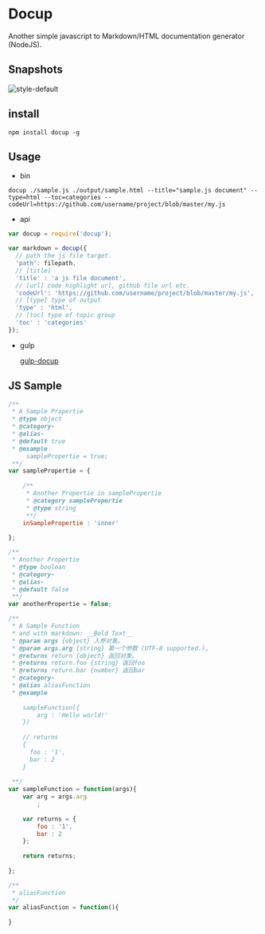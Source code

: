 # Docup

Another simple javascript to Markdown/HTML documentation generator (NodeJS).

## Snapshots

![style-default](http://xunuo.com/docup/master/snapshots/style-default.png)

## install

```
npm install docup -g
```

## Usage

- bin  
  
```
docup ./sample.js ./output/sample.html --title="sample.js document" --type=html --toc=categories --codeUrl=https://github.com/username/project/blob/master/my.js
```

- api  

```js
var docup = require('docup');

var markdown = docup({
  // path the js file target.
  'path': filepath,
  // [title]
  'title' : 'a js file document',
  // [url] code highlight url, github file url etc.
  'codeUrl': 'https://github.com/username/project/blob/master/my.js',
  // [type] type of output
  'type' : 'html',
  // [toc] type of topic group
  'toc' : 'categories'
});
```

- gulp

    [gulp-docup](https://www.npmjs.com/package/gulp-docup)
    
    
## JS Sample

```js
/**
 * A Sample Propertie
 * @type object
 * @category-
 * @alias-
 * @default true
 * @example
     samplePropertie = true;
 **/
var samplePropertie = {
    
    /**
     * Another Propertie in samplePropertie
     * @category samplePropertie
     * @type string
     **/
    inSamplePropertie : 'inner'
    
};

/**
 * Another Propertie
 * @type boolean
 * @category-
 * @alias-
 * @default false
 **/
var anotherPropertie = false;

/**
 * A Sample Function  
 * and with markdown: __Bold Text__
 * @param args {object} 入参对象。
 * @param args.arg {string} 第一个参数 (UTF-8 supported.)。
 * @returns return {object} 返回对象。
 * @returns return.foo {string} 返回foo
 * @returns return.bar {number} 返回bar
 * @category-
 * @alias aliasFunction
 * @example
    
    sampleFunction({
        arg : 'Hello world!'
    })
 
    // returns
    {
      foo : '1',
      bar : 2
    }
    
 **/
var sampleFunction = function(args){
    var arg = args.arg
        ;
    
    var returns = {
        foo : '1',
        bar : 2
    };
    
    return returns; 
    
};

/**
 * aliasFunction
 */
var aliasFunction = function(){
    
}
```